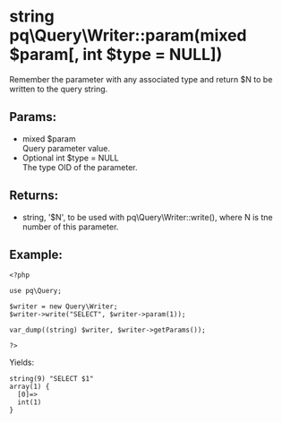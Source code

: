 # string pq\Query\Writer::param(mixed $param[, int $type = NULL])

Remember the parameter with any associated type and return $N to be written to the query string.

## Params:

* mixed $param  
  Query parameter value.
* Optional int $type = NULL  
  The type OID of the parameter.

## Returns:

* string, '$N', to be used with pq\Query\Writer::write(), where N is tne number of this parameter.

## Example:

	<?php
	
	use pq\Query;
	
	$writer = new Query\Writer;
	$writer->write("SELECT", $writer->param(1));
	
	var_dump((string) $writer, $writer->getParams());
	
	?>

Yields:

	string(9) "SELECT $1"
	array(1) {
	  [0]=>
	  int(1)
	}
